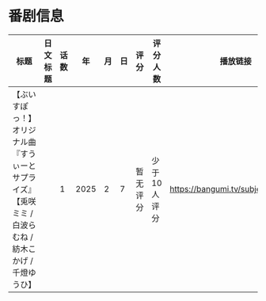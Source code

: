 # 番剧信息

|标题|日文标题|话数|年|月|日|评分|评分人数|播放链接|封面|
|---|---|---|---|---|---|---|---|---|---|
|【ぶいすぽっ！】オリジナル曲『すうぃーとサプライズ』【兎咲ミミ / 白波らむね / 紡木こかげ / 千燈ゆうひ】||1|2025|2|7|暂无评分|少于10人评分|https://bangumi.tv/subject/536425|https://lain.bgm.tv/pic/cover/c/d9/36/536425_OCE6q.jpg|
